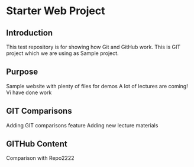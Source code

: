 # Starter Web Project

## Introduction

This test repository is for showing how Git and GitHub work.
This is GIT project which we are using as Sample project.
## Purpose

Sample website with plenty of files for demos
A lot of lectures are coming!
Vi have done work

## GIT Comparisons
Adding GIT comparisons feature
Adding new lecture materials

## GITHub Content
Comparison with Repo2222
